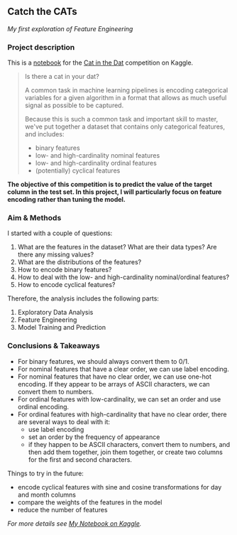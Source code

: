 ## Catch the CATs

_My first exploration of Feature Engineering_


### Project description

This is a [notebook](https://www.kaggle.com/code/yannansu/catch-the-cats-explore-feature-engineering) for the [Cat in the Dat](https://www.kaggle.com/c/cat-in-the-dat) competition on Kaggle.

> Is there a cat in your dat?
>
> A common task in machine learning pipelines is encoding categorical variables for a given algorithm in a format that allows as much useful signal as possible to be captured.
>
> Because this is such a common task and important skill to master, we've put together a dataset that contains only categorical features, and includes:
> - binary features
> - low- and high-cardinality nominal features
> - low- and high-cardinality ordinal features
> - (potentially) cyclical features

**The objective of this competition is to predict the value of the target column in the test set. In this project, I will particularly focus on feature encoding rather than tuning the model.**

### Aim & Methods
I started with a couple of questions:
1. What are the features in the dataset? What are their data types? Are there any missing values?
2. What are the distributions of the features?
3. How to encode binary features?
4. How to deal with the low- and high-cardinality nominal/ordinal features?
5. How to encode cyclical features?

Therefore, the analysis includes the following parts:
1. Exploratory Data Analysis
2. Feature Engineering
3. Model Training and Prediction

### Conclusions & Takeaways

- For binary features, we should always convert them to 0/1.
- For nominal features that have a clear order, we can use label encoding.
- For nominal features that have no clear order, we can use one-hot encoding. If they appear to be arrays of ASCII characters, we can convert them to numbers.
- For ordinal features with low-cardinality, we can set an order and use ordinal encoding.
- For ordinal features with high-cardinality that have no clear order, there are several ways to deal with it:
    - use label encoding
    - set an order by the frequency of appearance
    - if they happen to be ASCII characters, convert them to numbers, and then add them together, join them together, or create two columns for the first and second characters.

Things to try in the future:
- encode cyclical features with sine and cosine transformations for day and month columns
- compare the weights of the features in the model
- reduce the number of features

_For more details see [My Notebook on Kaggle](https://www.kaggle.com/code/yannansu/catch-the-cats-explore-feature-engineering)._
